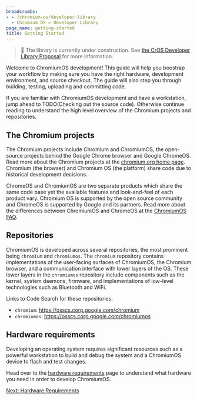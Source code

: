 ```yaml
---
breadcrumbs:
- - /chromium-os/developer-library
  - Chromium OS > Developer Library
page_name: getting-started
title: Getting Started
---
```


> 🚧 The library is currently under construction. See
> [the CrOS Developer Library Proposal](/chromium-os/developer-library/proposal)
> for more information.

Welcome to ChromiumOS development! This guide will help you boostrap your
workflow by making sure you have the right hardware, development environment,
and source checkout. The guide will also step you through building, testing,
uploading and committing code.

If you are familiar with ChromiumOS development and have a workstation, jump
ahead to TODO(Checking out the source code). Otherwise continue reading to
understand the high level overview of the Chromium projects and repositories.

## The Chromium projects

The Chromium projects include Chromium and ChromiumOS, the open-source projects
behind the Google Chrome browser and Google ChromeOS. Read more about the
Chromium projects at the <a href="https://chromium.org/chromium-projects"
target="_blank">chromium.org home page</a>. Chromium (the browser) and Chromium
OS (the platform) share code due to historical development decisions.

ChromeOS and ChromiumOS are two separate products which share the same code
base yet the available features and look-and-feel of each product vary. Chromium
OS is supported by the open source community and ChromeOS is supported by
Google and its partners. Read more about the differences between ChromiumOS and
ChromeOS at the <a href="https://chromium.org/chromium-os/chromium-os-faq/"
target="_blank">ChromiumOS FAQ</a>.

## Repositories

ChromiumOS is developed across several repositories, the most prominent being
`chromium` and `chromiumos`. The `chromium` repository contains implementations
of the user-facing surfaces of ChromiumOS, the Chromium browser, and a
communication interface with lower layers of the OS. These lower layers in the
`chromiumos` repository include components such as the kernel, system daemons,
firmware, and implementations of low-level technologies such as Bluetooth and
WiFi.

Links to Code Search for these repositories:

* `chromium`: <a href="https://osscs.corp.google.com/chromium" target="_blank">
https://osscs.corp.google.com/chromium</href>
* `chromiumos`: <a href="https://osscs.corp.google.com/chromiumos"
target="_blank">https://osscs.corp.google.com/chromiumos</href>

## Hardware requirements

Developing an operating system requires significant resources such as a powerful
workstation to build and debug the system and a ChromiumOS device to flash and
test changes.

Head over to the [hardware
requirements](/chromium-os/developer-library/getting-started/hardware-requirements)
page to understand what hardware you need in order to develop ChromiumOS.

[Next: Hardware
Requirements](/chromium-os/developer-library/getting-started/hardware-requirements)